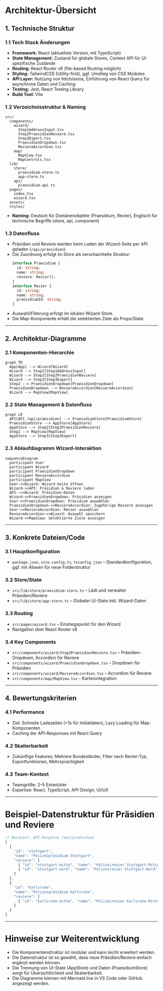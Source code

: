 # Architektur-Übersicht

## 1. Technische Struktur

### 1.1 Tech Stack Änderungen
- **Framework:** React (aktuellste Version, mit TypeScript)
- **State Management:** Zustand für globale Stores, Context API für UI-spezifische Zustände
- **Routing:** React Router v6 (file-based Routing möglich)
- **Styling:** TailwindCSS (Utility-first), ggf. Umstieg von CSS Modules
- **API Layer:** Nutzung von fetch/axios, Einführung von React Query für asynchrone Daten und Caching
- **Testing:** Jest, React Testing Library
- **Build Tool:** Vite

### 1.2 Verzeichnisstruktur & Naming
```plaintext
src/
  components/
    wizard/
      Step1AddressInput.tsx
      Step2PraesidienReviere.tsx
      Step3Export.tsx
      PraesidienDropdown.tsx
      ReviereAccordion.tsx
    map/
      MapView.tsx
      MapControls.tsx
  lib/
    store/
      praesidium-store.ts
      app-store.ts
    api/
      praesidium-api.ts
  pages/
    index.tsx
    wizard.tsx
  assets/
  styles/
```
- **Naming:** Deutsch für Domänenobjekte (Praesidium, Revier), Englisch für technische Begriffe (store, api, component)

### 1.3 Datenfluss
- Präsidien und Reviere werden beim Laden der Wizard-Seite per API geladen (`/api/praesidien`).
- Die Zuordnung erfolgt im Store als verschachtelte Struktur:
  ```ts
  interface Praesidium {
    id: string;
    name: string;
    reviere: Revier[];
  }
  interface Revier {
    id: string;
    name: string;
    praesidiumId: string;
  }
  ```
- Auswahl/Filterung erfolgt im lokalen Wizard-Store.
- Die Map-Komponente erhält die selektierten Ziele als Props/State.

---

## 2. Architektur-Diagramme

### 2.1 Komponenten-Hierarchie
```mermaid
graph TD
  App[App] --> Wizard[Wizard]
  Wizard --> Step1[Step1AddressInput]
  Wizard --> Step2[Step2PraesidienReviere]
  Wizard --> Step3[Step3Export]
  Step2 --> PraesidienDropdown[PraesidienDropdown]
  PraesidienDropdown --> ReviereAccordion[ReviereAccordion]
  Wizard --> MapView[MapView]
```

### 2.2 State Management & Datenfluss
```mermaid
graph LR
  API[API /api/praesidien] --> PraesidiumStore[PraesidiumStore]
  PraesidiumStore --> AppStore[AppStore]
  AppStore --> Step2[Step2PraesidienReviere]
  Step2 --> MapView[MapView]
  AppStore --> Step3[Step3Export]
```

### 2.3 Ablaufdiagramm Wizard-Interaktion
```mermaid
sequenceDiagram
  participant User
  participant Wizard
  participant PraesidienDropdown
  participant ReviereAccordion
  participant MapView
  User->>Wizard: Wizard-Seite öffnen
  Wizard->>API: Präsidien & Reviere laden
  API-->>Wizard: Präsidien-Daten
  Wizard->>PraesidienDropdown: Präsidien anzeigen
  User->>PraesidienDropdown: Präsidium auswählen
  PraesidienDropdown->>ReviereAccordion: Zugehörige Reviere anzeigen
  User->>ReviereAccordion: Revier auswählen
  ReviereAccordion->>Wizard: Auswahl speichern
  Wizard->>MapView: Selektierte Ziele anzeigen
```

---

## 3. Konkrete Dateien/Code

### 3.1 Hauptkonfiguration
- `package.json`, `vite.config.ts`, `tsconfig.json` – Standardkonfiguration, ggf. mit Aliasen für neue Folderstruktur

### 3.2 Store/State
- `src/lib/store/praesidium-store.ts` – Lädt und verwaltet Präsidien/Reviere
- `src/lib/store/app-store.ts` – Globaler UI-State inkl. Wizard-Daten

### 3.3 Routing
- `src/pages/wizard.tsx` – Einstiegspunkt für den Wizard
- Navigation über React Router v6

### 3.4 Key Components
- `src/components/wizard/Step2PraesidienReviere.tsx` – Präsidien-Dropdown, Accordion für Reviere
- `src/components/wizard/PraesidienDropdown.tsx` – Dropdown für Präsidien
- `src/components/wizard/ReviereAccordion.tsx` – Accordion für Reviere
- `src/components/map/MapView.tsx` – Kartenintegration

---

## 4. Bewertungskriterien

### 4.1 Performance
- Ziel: Schnelle Ladezeiten (<1s für Initialdaten), Lazy Loading für Map-Komponenten
- Caching der API-Responses mit React Query

### 4.2 Skalierbarkeit
- Zukünftige Features: Mehrere Bundesländer, Filter nach Revier-Typ, Exportfunktionen, Mehrsprachigkeit

### 4.3 Team-Kontext
- Teamgröße: 2–5 Entwickler
- Expertise: React, TypeScript, API-Design, UI/UX

---

# Beispiel-Datenstruktur für Präsidien und Reviere

```ts
// Beispiel: API-Response /api/praesidien
[
  {
    "id": "stuttgart",
    "name": "Polizeipräsidium Stuttgart",
    "reviere": [
      { "id": "stuttgart-mitte", "name": "Polizeirevier Stuttgart-Mitte" },
      { "id": "stuttgart-nord", "name": "Polizeirevier Stuttgart-Nord" }
    ]
  },
  {
    "id": "karlsruhe",
    "name": "Polizeipräsidium Karlsruhe",
    "reviere": [
      { "id": "karlsruhe-mitte", "name": "Polizeirevier Karlsruhe-Mitte" }
    ]
  }
]
```

---

# Hinweise zur Weiterentwicklung
- Die Komponentenstruktur ist modular und kann leicht erweitert werden.
- Die Datenstruktur ist so gewählt, dass neue Präsidien/Reviere einfach ergänzt werden können.
- Die Trennung von UI-State (AppStore) und Daten (PraesidiumStore) sorgt für Übersichtlichkeit und Skalierbarkeit.
- Die Diagramme können mit Mermaid live in VS Code oder GitHub angezeigt werden. 